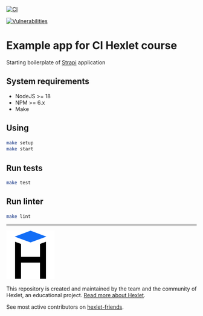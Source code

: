 [![CI](https://github.com/Arguzspb/hexlet-ci-app/actions/workflows/main.yml/badge.svg)](https://github.com/Arguzspb/hexlet-ci-app/actions/workflows/main.yml)

[![Vulnerabilities](https://github.com/Arguzspb/hexlet-ci-app/actions/workflows/snyk_tests.yml/badge.svg)](https://github.com/Arguzspb/hexlet-ci-app/actions/workflows/snyk_tests.yml)
# Example app for CI Hexlet course

Starting boilerplate of [Strapi](https://strapi.io/) application

## System requirements

* NodeJS >= 18
* NPM >= 6.x
* Make

## Using

```sh
make setup
make start
```

## Run tests

```sh
make test
```

## Run linter

```sh
make lint
```

---

[![Hexlet Ltd. logo](https://raw.githubusercontent.com/Hexlet/assets/master/images/hexlet_logo128.png)](https://hexlet.io/?utm_source=github&utm_medium=link&utm_campaign=hexlet-ci-app)

This repository is created and maintained by the team and the community of Hexlet, an educational project. [Read more about Hexlet](https://hexlet.io/?utm_source=github&utm_medium=link&utm_campaign=hexlet-ci-app).

See most active contributors on [hexlet-friends](https://friends.hexlet.io/).
